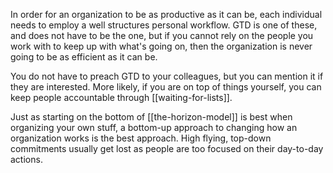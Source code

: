 In order for an organization to be as productive as it can be, each individual needs to employ a well structures personal workflow. GTD is one of these, and does not have to be the one, but if you cannot rely on the people you work with to keep up with what's going on, then the organization is never going to be as efficient as it can be.

You do not have to preach GTD to your colleagues, but you can mention it if they are interested. More likely, if you are on top of things yourself, you can keep people accountable through [[waiting-for-lists]].

Just as starting on the bottom of [[the-horizon-model]] is best when organizing your own stuff, a bottom-up approach to changing how an organization works is the best approach. High flying, top-down commitments usually get lost as people are too focused on their day-to-day actions.